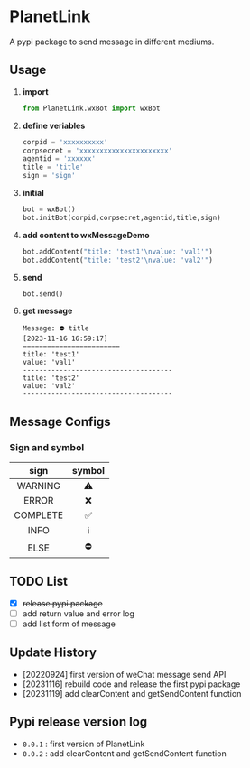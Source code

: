 # PlanetLink

A pypi package to send message in different mediums.

## Usage

1. **import**

   ```python
   from PlanetLink.wxBot import wxBot
   ```
2. **define veriables**

   ```python
   corpid = 'xxxxxxxxxx'
   corpsecret = 'xxxxxxxxxxxxxxxxxxxxxx'
   agentid = 'xxxxxx'
   title = 'title'
   sign = 'sign'
   ```
3. **initial**

   ```python
   bot = wxBot()
   bot.initBot(corpid,corpsecret,agentid,title,sign)
   ```
4. **add content to wxMessageDemo**

   ```python
   bot.addContent("title: 'test1'\nvalue: 'val1'")
   bot.addContent("title: 'test2'\nvalue: 'val2'")
   ```
5. **send**

   ```python
   bot.send()
   ```
6. **get message**

   ```
   Message: ⛔ title
   [2023-11-16 16:59:17]
   ========================
   title: 'test1'
   value: 'val1'
   -------------------------------------
   title: 'test2'
   value: 'val2'
   -------------------------------------
   ```

## Message Configs

### **Sign and symbol**

| **sign** | **symbol** |
| :------------: | :--------------: |
|    WARNING    |       ⚠️       |
|     ERROR     |        ❌        |
|    COMPLETE    |        ✅        |
|      INFO      |       ℹ️       |
|      ELSE      |        ⛔        |

## TODO List

* [X] ~~release pypi package~~
* [ ] add return value and error log
* [ ] add list form of message

## Update History

* [20220924] first version of weChat message send API
* [20231116] rebuild code and release the first pypi package
* [20231119] add clearContent and getSendContent function

## Pypi release version log

- `0.0.1` : first version of PlanetLink
- `0.0.2` : add clearContent and getSendContent function
